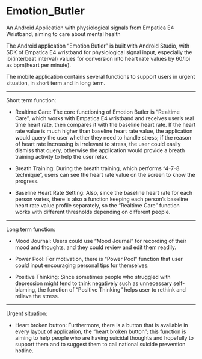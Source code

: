 # Emotion_Butler
An Android Application with physiological signals from Empatica E4 Wristband, aiming to care about mental health

The Android application “Emotion Butler” is built with Android Studio, with SDK of Empatica E4 wristband for physiological signal input, especially the ibi(interbeat interval) values for conversion into heart rate values by 60/ibi as bpm(heart per minute). 

The mobile application contains several functions to support users in urgent situation, in short term and in long term.

-----------------------------------
Short term function:

* Realtime Care:
The core functioning of Emotion Butler is “Realtime Care”, which works with Empatica E4 wristband and receives user’s real time heart rate, then compares it with the baseline heart rate. If the heart rate value is much higher than baseline heart rate value, the application would query the user whether they need to handle stress; if the reason of heart rate increasing is irrelevant to stress, the user could easily dismiss that query, otherwise the application would provide a breath training activity to help the user relax. 

* Breath Training:
During the breath training, which performs “4-7-8 technique”, users can see the heart rate value on the screen to know the progress. 

* Baseline Heart Rate Setting:
Also, since the baseline heart rate for each person varies, there is also a function keeping each person’s baseline heart rate value profile separately, so the “Realtime Care” function works with different thresholds depending on different people.

-----------------------------------
Long term function:

* Mood Journal:
Users could use “Mood Journal” for recording of their mood and thoughts, and they could review and edit them readily. 


* Power Pool:
For motivation, there is “Power Pool” function that user could input encouraging personal tips for themselves. 


* Positive Thinking:
Since sometimes people who struggled with depression might tend to think negatively such as unnecessary self-blaming, the function of “Positive Thinking” helps user to rethink and relieve the stress.

-----------------------------------
Urgent situation:

* Heart broken button:
Furthermore, there is a button that is available in every layout of application, the “heart broken button”; this function is aiming to help people who are having suicidal thoughts and hopefully to support them and to suggest them to call national suicide prevention hotline.

